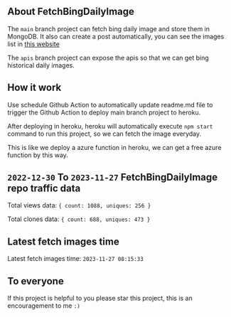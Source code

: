 ## About FetchBingDailyImage

The `main` branch project can fetch bing daily image and store them in MongoDB.
It also can create a post automatically, you can see the images list in [this website](https://oursalbum.netlify.app)

The `apis` branch project can expose the apis so that we can get bing historical daily images.

## How it work

Use schedule Github Action to automatically update readme.md file to trigger the Github Action to deploy main branch project to heroku.

After deploying in heroku, heroku will automatically execute `npm start` command to run this project, so we can fetch the image everyday.

This is like we deploy a azure function in heroku, we can get a free azure function by this way.

## `2022-12-30` To `2023-11-27` FetchBingDailyImage repo traffic data

Total views data: `{ count: 1088, uniques: 256 }`

Total clones data: `{ count: 688, uniques: 473 }`

## Latest fetch images time

Latest fetch images time: `2023-11-27 08:15:33`

## To everyone

If this project is helpful to you please star this project, this is an encouragement to me `:)`



